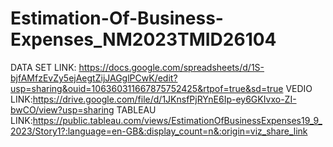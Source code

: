 # Estimation-Of-Business-Expenses_NM2023TMID26104
DATA SET LINK: https://docs.google.com/spreadsheets/d/1S-bjfAMfzEvZy5ejAegtZijJAGglPCwK/edit?usp=sharing&ouid=106360311667875752425&rtpof=true&sd=true
VEDIO LINK:https://drive.google.com/file/d/1JKnsfPjRYnE6Ip-ey6GKIvxo-ZI-bwCO/view?usp=sharing
TABLEAU LINK:https://public.tableau.com/views/EstimationOfBusinessExpenses19_9_2023/Story1?:language=en-GB&:display_count=n&:origin=viz_share_link
